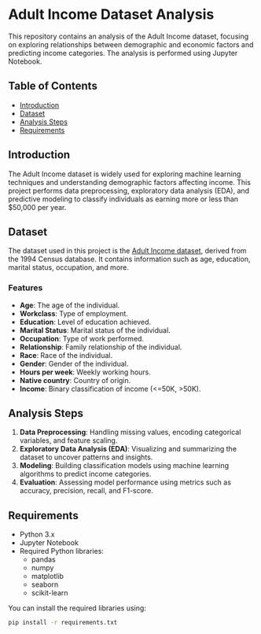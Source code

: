 # Adult Income Dataset Analysis

This repository contains an analysis of the Adult Income dataset, focusing on exploring relationships between demographic and economic factors and predicting income categories. The analysis is performed using Jupyter Notebook.

## Table of Contents
- [Introduction](#introduction)
- [Dataset](#dataset)
- [Analysis Steps](#analysis-steps)
- [Requirements](#requirements)

## Introduction
The Adult Income dataset is widely used for exploring machine learning techniques and understanding demographic factors affecting income. This project performs data preprocessing, exploratory data analysis (EDA), and predictive modeling to classify individuals as earning more or less than \$50,000 per year.

## Dataset
The dataset used in this project is the [Adult Income dataset](https://archive.ics.uci.edu/ml/datasets/adult), derived from the 1994 Census database. It contains information such as age, education, marital status, occupation, and more.

### Features
- **Age**: The age of the individual.
- **Workclass**: Type of employment.
- **Education**: Level of education achieved.
- **Marital Status**: Marital status of the individual.
- **Occupation**: Type of work performed.
- **Relationship**: Family relationship of the individual.
- **Race**: Race of the individual.
- **Gender**: Gender of the individual.
- **Hours per week**: Weekly working hours.
- **Native country**: Country of origin.
- **Income**: Binary classification of income (<=50K, >50K).

## Analysis Steps
1. **Data Preprocessing**: Handling missing values, encoding categorical variables, and feature scaling.
2. **Exploratory Data Analysis (EDA)**: Visualizing and summarizing the dataset to uncover patterns and insights.
3. **Modeling**: Building classification models using machine learning algorithms to predict income categories.
4. **Evaluation**: Assessing model performance using metrics such as accuracy, precision, recall, and F1-score.

## Requirements
- Python 3.x
- Jupyter Notebook
- Required Python libraries:
  - pandas
  - numpy
  - matplotlib
  - seaborn
  - scikit-learn

You can install the required libraries using:
```bash
pip install -r requirements.txt
